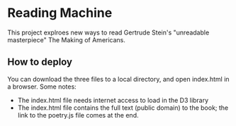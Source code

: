 # Reading Machine

This project explroes new ways to read Gertrude Stein's "unreadable masterpiece" The Making of Americans.

## How to deploy

You can download the three files to a local directory, and open index.html in a browser. Some notes:
- The index.html file needs internet access to load in the D3 library
- The index.html file contains the full text (public domain) to the book; the link to the poetry.js file comes at the end.
